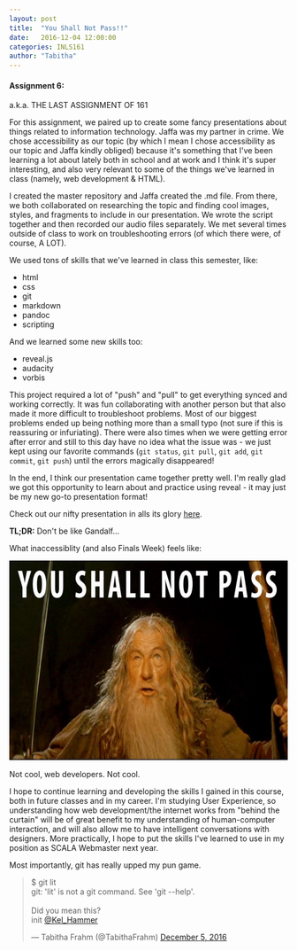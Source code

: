 ```yaml
---
layout: post
title:  "You Shall Not Pass!!"
date:   2016-12-04 12:00:00
categories: INLS161
author: "Tabitha"
---
```


#### **Assignment 6:**

a.k.a. THE LAST ASSIGNMENT OF 161

For this assignment, we paired up to create some fancy presentations about things related to information technology.
Jaffa was my partner in crime. We chose accessibility as our topic (by which I mean I chose accessibility as our topic and Jaffa kindly obliged) because it's 
something that I've been learning a lot about lately both in school and at work and I think it's super interesting, and also very relevant
to some of the things we've learned in class (namely, web development & HTML).

I created the master repository and Jaffa created the .md file. From there, we both collaborated on researching the topic and finding cool images, styles, 
and fragments to include in our presentation. We wrote the script together and then recorded our audio files separately. We met several times outside of class
to work on troubleshooting errors (of which there were, of course, A LOT).

We used tons of skills that we've learned in class this semester, like:

* html
* css
* git
* markdown
* pandoc
* scripting

And we learned some new skills too:

* reveal.js
* audacity
* vorbis

This project required a lot of "push" and "pull" to get everything synced and working correctly. It was fun collaborating with another person but that 
also made it more difficult to troubleshoot problems. Most of our biggest problems ended up being nothing more than a small typo (not sure if this is reassuring or infuriating).
There were also times when we were getting error after error and still to this day have no idea what the issue was - we just kept using our 
favorite commands (`git status`, `git pull`, `git add`, `git commit`, `git push`) until the errors magically disappeared! 

In the end, I think our presentation came together pretty well. I'm really glad we got this opportunity to learn about and practice using reveal - it may
just be my new go-to presentation format!

Check out our nifty presentation in alls its glory <a href="https://tfrahm.github.io/accessibility-presentation/#/">here</a>.

**TL;DR:** Don't be like Gandalf...

What inaccessiblity (and also Finals Week) feels like:

<img src="/images/gandalf.jpg" style="height:360px;width:740px">

Not cool, web developers. Not cool.

I hope to continue learning and developing the skills I gained in this course, both in future classes and in my career. 
I'm studying User Experience, so understanding how web development/the internet works from "behind 
the curtain" will be of great benefit to my understanding of human-computer interaction, and will also
allow me to have intelligent conversations with designers. More practically, I hope to put the skills I've learned to use 
in my position as SCALA Webmaster next year.

Most importantly, git has really upped my pun game.

<blockquote class="twitter-tweet" data-lang="en"><p lang="en" dir="ltr">$ git lit <br>git: &#39;lit&#39; is not a git command. See &#39;git --help&#39;. <br><br>Did you mean this? <br>        init <a href="https://twitter.com/Kel_Hammer">@Kel_Hammer</a></p>&mdash; Tabitha Frahm (@TabithaFrahm) <a href="https://twitter.com/TabithaFrahm/status/805637663248306176">December 5, 2016</a></blockquote>
<script async src="//platform.twitter.com/widgets.js" charset="utf-8"></script>